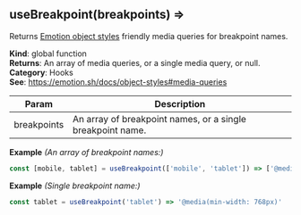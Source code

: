 <a name="useBreakpoint"></a>

## useBreakpoint(breakpoints) ⇒
Returns [Emotion object styles](https://emotion.sh/docs/object-styles#media-queries) friendly media queries for breakpoint names.

**Kind**: global function  
**Returns**: An array of media queries, or a single media query, or null.  
**Category**: Hooks  
**See**: https://emotion.sh/docs/object-styles#media-queries  

| Param | Description |
| --- | --- |
| breakpoints | An array of breakpoint names, or a single breakpoint name. |

**Example** *(An array of breakpoint names:)*  
```js
const [mobile, tablet] = useBreakpoint(['mobile', 'tablet']) => ['@media(min-width: 320px)','@media(min-width: 768px)']
```
**Example** *(Single breakpoint name:)*  
```js
const tablet = useBreakpoint('tablet') => '@media(min-width: 768px)'
```
